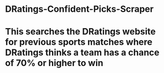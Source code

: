 # DRatings-Confident-Picks-Scraper
# This searches the DRatings website for previous sports matches where DRatings thinks a team has a chance of 70% or higher to win

